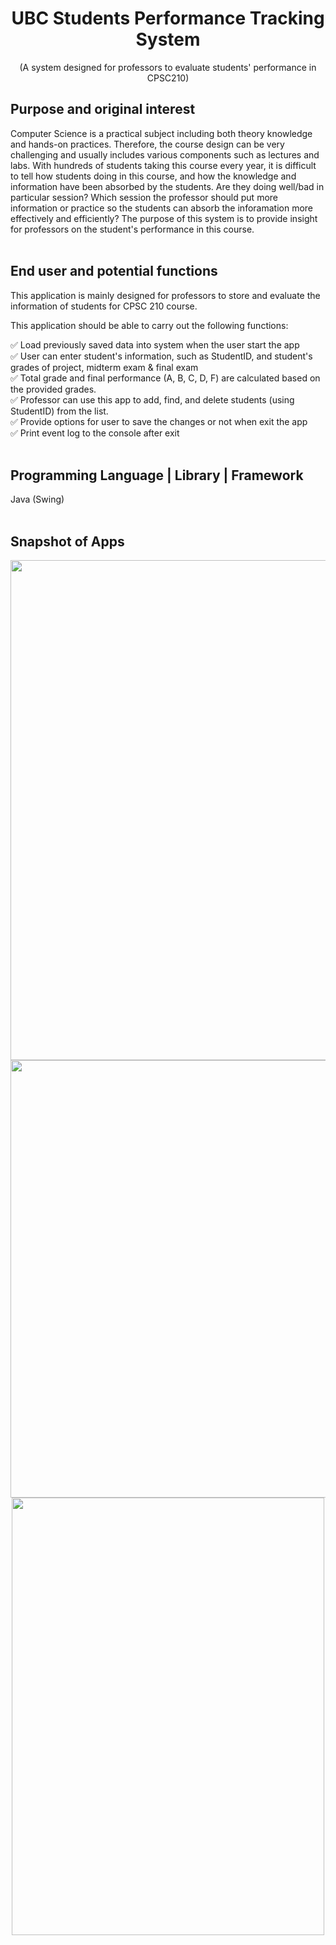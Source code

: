 <div align="center">
<h1/>UBC Students Performance Tracking System</h1>
</div>

<p align="center">
(A system designed for professors to evaluate students' performance in CPSC210)
</p>

<div>
<h2/>Purpose and original interest</h2>
</div>

Computer Science is a practical subject including both theory knowledge and hands-on practices. Therefore, the course design can be very challenging and usually includes various components such as lectures and labs. With hundreds of students taking this course every year, it is difficult to tell how students doing in this course, and how the knowledge and information have been absorbed by the students. Are they doing well/bad in particular session? Which session the professor should put more information or practice so the students can absorb the inforamation more effectively and efficiently? The purpose of this system is to provide insight for professors on the student's performance in this course.  
<br>
<div>
<h2/>End user and potential functions</h2>
</div>
    
This application is mainly designed for professors to store and evaluate the information of students for CPSC 210 course. <br>

This application should be able to carry out the following functions:  <br>

✅ Load previously saved data into system when the user start the app <br>
✅ User can enter student's information, such as StudentID, and student's grades of project, midterm exam & final exam <br>
✅ Total grade and final performance (A, B, C, D, F) are calculated based on the provided grades.<br>
✅ Professor can use this app to add, find, and delete students (using StudentID) from the list.<br>
✅ Provide options for user to save the changes or not when exit the app<br>
✅ Print event log to the console after exit<br>
<br>
<div>
<h2/>Programming Language | Library | Framework</h2>
</div>
Java (Swing)
<br>
<br>
<div>
<h2/>Snapshot of Apps</h2>
</div>

<div align="center">
<img src="https://github.com/EmilyXu0427/UBC_Students_Performance_Tracking_System/assets/155400414/36fa543e-b6d7-4b2e-b448-59e41e5656c6" width="800" height="800">
</div>

<div align="center">
<img src="https://github.com/EmilyXu0427/UBC_Students_Performance_Tracking_System/assets/155400414/c8df2add-ecfa-4ddd-b19c-35cc762ac25e" width="800" height="700">
</div>

<div align="center">
<img src="https://github.com/EmilyXu0427/UBC_Students_Performance_Tracking_System/assets/155400414/8fcb8d1e-260a-46c5-838c-a437a90cc82b" width="500" height="700">
</div>




